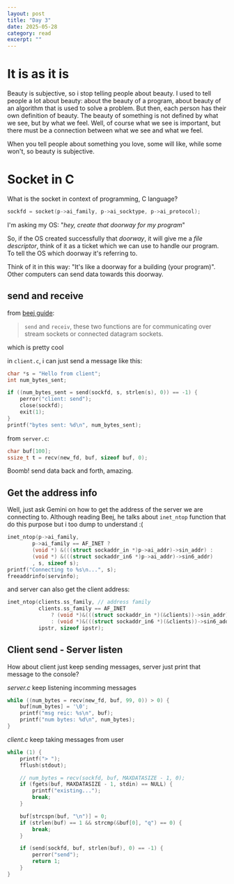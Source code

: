```yaml
---
layout: post
title: "Day 3"
date: 2025-05-28
category: read
excerpt: ""
---
```


# It is as it is

Beauty is subjective, so i stop telling people about beauty. I used to tell people a lot about beauty: about the beauty of a program, about beauty of an algorithm that is used to solve a problem. But then, each person has their own definition of beauty. The beauty of something is not defined by what
we see, but by what we feel. Well, of course what we see is important, but there must be a connection between what we see and what we feel.

When you tell people about something you love, some will like, while some won't, so beauty is subjective.


# Socket in C

What is the socket in context of programming, C language?

```c
sockfd = socket(p->ai_family, p->ai_socktype, p->ai_protocol);
```

I'm asking my OS: "*hey, create that doorway for my program*"

So, if the OS created successfully that *doorway*, it will give me a *file descriptor*, think of it as a ticket which we can use to handle our program.
To tell the OS which doorway it's referring to.

Think of it in this way: "It's like a doorway for a building (your program)". Other computers can send data towards this doorway.


## send and receive

from [beej guide](https://beej.us/guide/bgnet/html/#sendrecv):

> `send` and `receiv`, these two functions are for communicating over stream sockets or connected datagram sockets.

which is pretty cool

in `client.c`, i can just send a message like this:

```c
char *s = "Hello from client";
int num_bytes_sent;

if ((num_bytes_sent = send(sockfd, s, strlen(s), 0)) == -1) {
    perror("client: send");
    close(sockfd);
    exit(1);
}
printf("bytes sent: %d\n", num_bytes_sent);
```

from `server.c`:


```c
char buf[100];
ssize_t t = recv(new_fd, buf, sizeof buf, 0);
```

Boomb! send data back and forth, amazing.


## Get the address info

Well, just ask Gemini on how to get the address of the server we are connecting to. Although reading Beej, he talks about `inet_ntop` function
that do this purpose but i too dump to understand :(

```c
inet_ntop(p->ai_family,
        p->ai_family == AF_INET ?
        (void *) &(((struct sockaddr_in *)p->ai_addr)->sin_addr) :
        (void *) &(((struct sockaddr_in6 *)p->ai_addr)->sin6_addr)
        , s, sizeof s);
printf("Connecting to %s\n...", s);
freeaddrinfo(servinfo);
```

and server can also get the client address:

```c
inet_ntop(clients.ss_family, // address family
          clients.ss_family == AF_INET
              ? (void *)&(((struct sockaddr_in *)(&clients))->sin_addr)
              : (void *)&(((struct sockaddr_in6 *)(&clients))->sin6_addr),
          ipstr, sizeof ipstr);
```

## Client send - Server listen

How about client just keep sending messages, server just print that message to the console?

*server.c* keep listening incomming messages

```c
while ((num_bytes = recv(new_fd, buf, 99, 0)) > 0) {
    buf[num_bytes] = '\0';
    printf("msg reic: %s\n", buf);
    printf("num bytes: %d\n", num_bytes);
}
```

*client.c* keep taking messages from user

```c
while (1) {
    printf("> ");
    fflush(stdout);

    // num_bytes = recv(sockfd, buf, MAXDATASIZE - 1, 0);
    if (fgets(buf, MAXDATASIZE - 1, stdin) == NULL) {
        printf("existing...");
        break;
    }

    buf[strcspn(buf, "\n")] = 0;
    if (strlen(buf) == 1 && strcmp(&buf[0], "q") == 0) {
        break;
    }

    if (send(sockfd, buf, strlen(buf), 0) == -1) {
        perror("send");
        return 1;
    }
}
```


